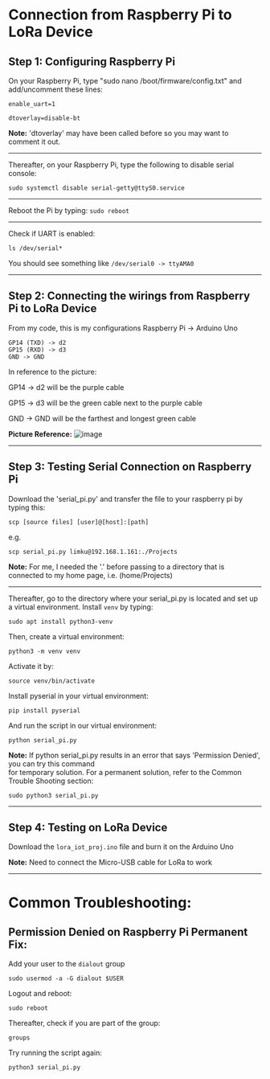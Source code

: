 # Connection from Raspberry Pi to LoRa Device
## Step 1: Configuring Raspberry Pi
On your Raspberry Pi, type "sudo nano /boot/firmware/config.txt" and add/uncomment these lines:
```
enable_uart=1

dtoverlay=disable-bt
```
**Note:** 'dtoverlay' may have been called before so you may want to comment it out. 

---------------------------------------------

Thereafter, on your Raspberry Pi, type the following to disable serial console:
```
sudo systemctl disable serial-getty@ttyS0.service
```
---------------------------------------------

Reboot the Pi by typing: ```sudo reboot```

---------------------------------------------

Check if UART is enabled:

```
ls /dev/serial*
```
You should see something like ```/dev/serial0 -> ttyAMA0```

---------------------------------------------
## Step 2: Connecting the wirings from Raspberry Pi to LoRa Device
From my code, this is my configurations
Raspberry Pi -> Arduino Uno
```
GP14 (TXD) -> d2
GP15 (RXD) -> d3
GND -> GND
```
In reference to the picture:

GP14 -> d2 will be the purple cable

GP15 -> d3 will be the green cable next to the purple cable

GND -> GND will be the farthest and longest green cable

**Picture Reference:**
![image](https://github.com/user-attachments/assets/a284df25-5d9d-4b1f-809c-d636d6a7e4c8)

---------------------------------------------
## Step 3: Testing Serial Connection on Raspberry Pi
Download the 'serial_pi.py' and transfer the file to your raspberry pi by typing this:
```
scp [source files] [user]@[host]:[path]
```
e.g.
```
scp serial_pi.py limku@192.168.1.161:./Projects
```
**Note:** For me, I needed the '.' before passing to a directory that is connected to my home page, i.e. (home/Projects)

---------------------------------------------
Thereafter, go to the directory where your serial_pi.py is located and set up a virtual environment.
Install ```venv``` by typing:
```
sudo apt install python3-venv
```
Then, create a virtual environment:
```
python3 -m venv venv
```
Activate it by:
```
source venv/bin/activate
```
Install pyserial in your virtual environment:
```
pip install pyserial
```
And run the script in our virtual environment:
```
python serial_pi.py
```
**Note:** If python serial_pi.py results in an error that says 'Permission Denied', you can try this command<br>for temporary solution. For a permanent solution, refer to the Common Trouble Shooting section:
```
sudo python3 serial_pi.py
```
------------------------------------------------
## Step 4: Testing on LoRa Device
Download the ```lora_iot_proj.ino``` file and burn it on the Arduino Uno

**Note:** Need to connect the Micro-USB cable for LoRa to work 

------------------------------------------------
# Common Troubleshooting:
## Permission Denied on Raspberry Pi Permanent Fix:
Add your user to the ```dialout``` group
```
sudo usermod -a -G dialout $USER
```
Logout and reboot:
```
sudo reboot
```
Thereafter, check if you are part of the group:
```
groups
```
Try running the script again:
```
python3 serial_pi.py
```












